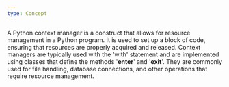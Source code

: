 ```yaml
---
type: Concept
---
```


A Python context manager is a construct that allows for resource management in a Python program. It is used to set up a block of code, ensuring that resources are properly acquired and released. Context managers are typically used with the 'with' statement and are implemented using classes that define the methods '__enter__' and '__exit__'. They are commonly used for file handling, database connections, and other operations that require resource management.